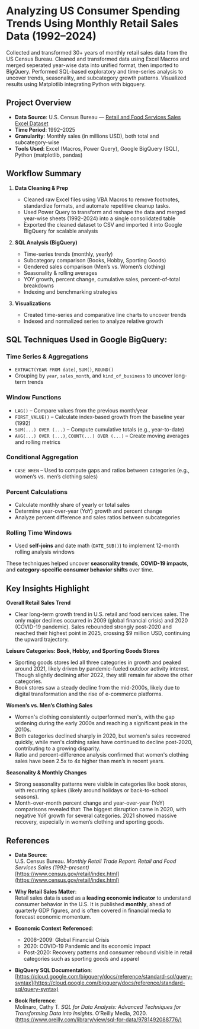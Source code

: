 # Analyzing US Consumer Spending Trends Using Monthly Retail Sales Data (1992–2024)

Collected and transformed 30+ years of monthly retail sales data from the US Census Bureau. Cleaned and transformed data using Excel Macros and merged seperated year-wise data into unified format, then imported to BigQuery. Performed SQL-based exploratory and time-series analysis to uncover trends, seasonality, and subcategory growth patterns. Visualized results using Matplotlib integrating Python with bigquery.

## Project Overview

- **Data Source**: U.S. Census Bureau — [Retail and Food Services Sales Excel Dataset](https://www.census.gov/retail/index.html)
- **Time Period**: 1992–2025
- **Granularity**: Monthly sales (in millions USD), both total and subcategory-wise
- **Tools Used**: Excel (Macros, Power Query), Google BigQuery (SQL), Python (matplotlib, pandas)

## Workflow Summary

1. **Data Cleaning & Prep**
   - Cleaned raw Excel files using VBA Macros to remove footnotes, standardize formats, and automate repetitive cleanup tasks.
   - Used Power Query to transform and reshape the data and merged year-wise sheets (1992–2024) into a single consolidated table
   - Exported the cleaned dataset to CSV and imported it into Google BigQuery for scalable analysis

3. **SQL Analysis (BigQuery)**
   - Time-series trends (monthly, yearly)
   - Subcategory comparison (Books, Hobby, Sporting Goods)
   - Gendered sales comparison (Men’s vs. Women’s clothing)
   - Seasonality & rolling averages
   - YOY growth, percent change, cumulative sales, percent-of-total breakdowns
   - Indexing and benchmarking strategies
     
4. **Visualizations**
   - Created time-series and comparative line charts to uncover trends
   - Indexed and normalized series to analyze relative growth

## SQL Techniques Used in **Google BigQuery**:
### Time Series & Aggregations
   - `EXTRACT(YEAR FROM date)`, `SUM()`, `ROUND()`
   - Grouping by `year`, `sales_month`, and `kind_of_business` to uncover long-term trends

### Window Functions
   - `LAG()` – Compare values from the previous month/year
   - `FIRST_VALUE()` – Calculate index-based growth from the baseline year (1992)
   - `SUM(...) OVER (...)` – Compute cumulative totals (e.g., year-to-date)
   - `AVG(...) OVER (...)`, `COUNT(...) OVER (...)` – Create moving averages and rolling metrics

### Conditional Aggregation
   - `CASE WHEN` – Used to compute gaps and ratios between categories (e.g., women’s vs. men’s clothing sales)

### Percent Calculations
   - Calculate monthly share of yearly or total sales
   - Determine year-over-year (YoY) growth and percent change
   - Analyze percent difference and sales ratios between subcategories

### Rolling Time Windows
   - Used **self-joins** and date math (`DATE_SUB()`) to implement 12-month rolling analysis windows

These techniques helped uncover **seasonality trends**, **COVID-19 impacts**, and **category-specific consumer behavior shifts** over time.



## Key Insights Highlight

**Overall Retail Sales Trend**
   - Clear long-term growth trend in U.S. retail and food services sales. The only major declines occurred in 2009 (global financial crisis) and 2020 (COVID-19 pandemic). Sales rebounded strongly post-2020 and reached their highest point in 2025, crossing $9 million USD, continuing the upward trajectory.

**Leisure Categories: Book, Hobby, and Sporting Goods Stores**
   - Sporting goods stores led all three categories in growth and peaked around 2021, likely driven by pandemic-fueled outdoor activity interest. Though slightly declining after 2022, they still remain far above the other categories.
   - Book stores saw a steady decline from the mid-2000s, likely due to digital transformation and the rise of e-commerce platforms.

**Women’s vs. Men’s Clothing Sales**
   - Women's clothing consistently outperformed men's, with the gap widening during the early 2000s and reaching a significant peak in the 2010s.
   - Both categories declined sharply in 2020, but women's sales recovered quickly, while men's clothing sales have continued to decline post-2020, contributing to a growing disparity.
   - Ratio and percent-difference analysis confirmed that women's clothing sales have been 2.5x to 4x higher than men’s in recent years.

**Seasonality & Monthly Changes**
  - Strong seasonality patterns were visible in categories like book stores, with recurring spikes (likely around holidays or back-to-school seasons).
  - Month-over-month percent change and year-over-year (YoY) comparisons revealed that: The biggest disruption came in 2020, with negative YoY growth for several categories. 2021 showed massive recovery, especially in women’s clothing and sporting goods.




## References

- **Data Source**:  
  U.S. Census Bureau. *Monthly Retail Trade Report: Retail and Food Services Sales (1992–present)*  
  [https://www.census.gov/retail/index.html](https://www.census.gov/retail/index.html)

- **Why Retail Sales Matter**:  
  Retail sales data is used as a **leading economic indicator** to understand consumer behavior in the U.S. It is published **monthly**, ahead of quarterly GDP figures, and is often covered in financial media to forecast economic momentum.

- **Economic Context Referenced**:
  - 2008–2009: Global Financial Crisis
  - 2020: COVID-19 Pandemic and its economic impact
  - Post-2020: Recovery patterns and consumer rebound visible in retail categories such as sporting goods and apparel

- **BigQuery SQL Documentation**:  
  [https://cloud.google.com/bigquery/docs/reference/standard-sql/query-syntax](https://cloud.google.com/bigquery/docs/reference/standard-sql/query-syntax)

- **Book Reference**:  
  Molinaro, Cathy T. *SQL for Data Analysis: Advanced Techniques for Transforming Data into Insights*. O’Reilly Media, 2020.  
  [(https://www.oreilly.com/library/view/sql-for-data/9781492088776/)](https://www.oreilly.com/library/view/sql-for-data/9781492088776/)
